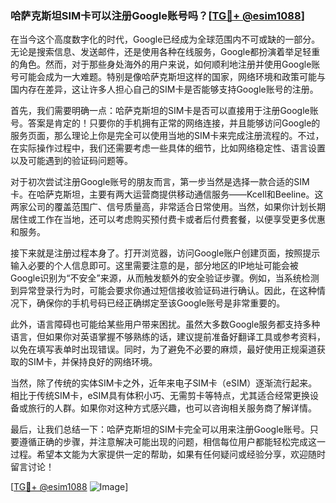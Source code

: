 ### 哈萨克斯坦SIM卡可以注册Google账号吗？[[TG💪+ @esim1088](https://t.me/s/esim1088)]

在当今这个高度数字化的时代，Google已经成为全球范围内不可或缺的一部分。无论是搜索信息、发送邮件，还是使用各种在线服务，Google都扮演着举足轻重的角色。然而，对于那些身处海外的用户来说，如何顺利地注册并使用Google账号可能会成为一大难题。特别是像哈萨克斯坦这样的国家，网络环境和政策可能与国内存在差异，这让许多人担心自己的SIM卡是否能够支持Google账号的注册。

首先，我们需要明确一点：哈萨克斯坦的SIM卡是否可以直接用于注册Google账号。答案是肯定的！只要你的手机拥有正常的网络连接，并且能够访问Google的服务页面，那么理论上你是完全可以使用当地的SIM卡来完成注册流程的。不过，在实际操作过程中，我们还需要考虑一些具体的细节，比如网络稳定性、语言设置以及可能遇到的验证码问题等。

对于初次尝试注册Google账号的朋友而言，第一步当然是选择一款合适的SIM卡。在哈萨克斯坦，主要有两大运营商提供移动通信服务——Kcell和Beeline。这两家公司的覆盖范围广、信号质量高，非常适合日常使用。当然，如果你计划长期居住或工作在当地，还可以考虑购买预付费卡或者后付费套餐，以便享受更多优惠和服务。

接下来就是注册过程本身了。打开浏览器，访问Google账户创建页面，按照提示输入必要的个人信息即可。这里需要注意的是，部分地区的IP地址可能会被Google识别为“不安全”来源，从而触发额外的安全验证步骤。例如，当系统检测到异常登录行为时，可能会要求你通过短信接收验证码进行确认。因此，在这种情况下，确保你的手机号码已经正确绑定至该Google账号是非常重要的。

此外，语言障碍也可能给某些用户带来困扰。虽然大多数Google服务都支持多种语言，但如果你对英语掌握不够熟练的话，建议提前准备好翻译工具或参考资料，以免在填写表单时出现错误。同时，为了避免不必要的麻烦，最好使用正规渠道获取的SIM卡，并保持良好的网络环境。

当然，除了传统的实体SIM卡之外，近年来电子SIM卡（eSIM）逐渐流行起来。相比于传统SIM卡，eSIM具有体积小巧、无需剪卡等特点，尤其适合经常更换设备或旅行的人群。如果你对这种方式感兴趣，也可以咨询相关服务商了解详情。

最后，让我们总结一下：哈萨克斯坦的SIM卡完全可以用来注册Google账号。只要遵循正确的步骤，并注意解决可能出现的问题，相信每位用户都能轻松完成这一过程。希望本文能为大家提供一定的帮助，如果有任何疑问或经验分享，欢迎随时留言讨论！

[[TG💪+ @esim1088](https://t.me/s/esim1088) ![Image](https://i.postimg.cc/4NQfJmqS/Snipaste-2025-05-13-00-14-12.png)]